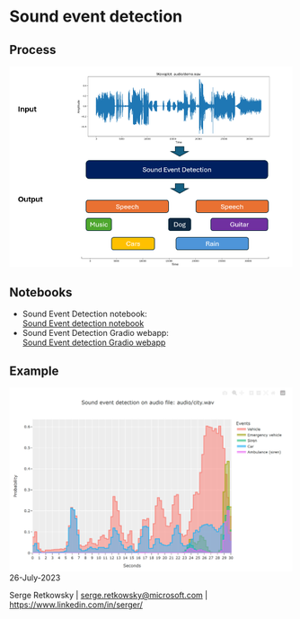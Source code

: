 # Sound event detection

## Process
<img src="SED.png">

## Notebooks
- Sound Event Detection notebook:<br>
<a href="Sound%20event%20detection%20with%20PANN.ipynb">Sound Event detection notebook</a>
- Sound Event Detection Gradio webapp:<br>
<a href="Webapp%20sound%20event%20detection.ipynb">Sound Event detection Gradio webapp</a>

## Example
<img src="example.png">
26-July-2023

Serge Retkowsky | serge.retkowsky@microsoft.com | https://www.linkedin.com/in/serger/

